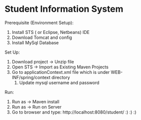 # Student Information System



Prerequisite (Environment Setup):

1. Install STS ( or Eclipse, Netbeans) IDE
2. Download Tomcat and config
3. Install MySql Database

Set Up:

1. Download project -> Unzip file 
2. Open STS -> Import as Existing Maven Projects
3. Go to applicationContext.xml file which is under WEB-INF/spring/context directory
    1. Update mysql username and password

Run: 
1. Run as -> Maven install
2. Run as -> Run on Server
3. Go to browser and type: http://localhost:8080/student/   :) :) :)


